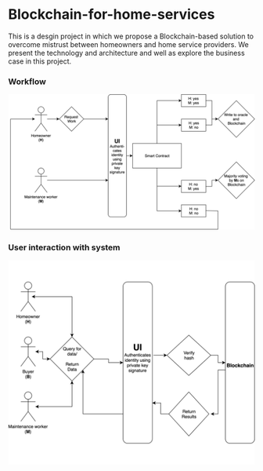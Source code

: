 # Blockchain-for-home-services

This is a desgin project in which we propose a Blockchain-based solution to 
overcome mistrust between homeowners and home service providers. We present the 
technology and architecture and well as explore the business case in this project.

### Workflow
![a](https://github.com/Nidhi-K/Blockchain-for-home-services/blob/master/blockchain%20workflow.png)

### User interaction with system
![b](https://github.com/Nidhi-K/Blockchain-for-home-services/blob/master/interaction%20with%20blockchain.png)
